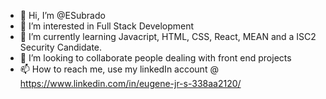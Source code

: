 - 👋 Hi, I’m @ESubrado
- 👀 I’m interested in Full Stack Development
- 🌱 I’m currently learning Javacript, HTML, CSS, React, MEAN and a ISC2 Security Candidate. 
- 💞️ I’m looking to collaborate people dealing with front end projects
- 📫 How to reach me, use my linkedIn account @ https://www.linkedin.com/in/eugene-jr-s-338aa2120/

<!---
ESubrado/ESubrado is a ✨ special ✨ repository because its `README.md` (this file) appears on your GitHub profile.
You can click the Preview link to take a look at your changes.
--->
